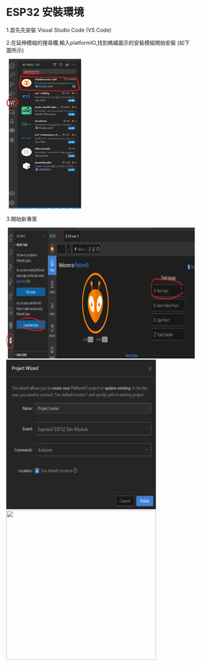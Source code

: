 # ESP32 安裝環境

1.首先先安裝  Visual Studio Code (VS Code) 

2.在延伸模組的搜尋欄,輸入platformIO,找到螞蟻圖示的安裝模組開始安裝 (如下圖所示) 

<img src="./img/install_1.png" width=200px height=400px> 

3.開始新專案 

<img src="./img/install_2.png" width=600px height=350px> 

<img src="./img/install_3.png" width=400px height=400px> 



<img src="./img/blink.gif" width=400px height=400px> 
